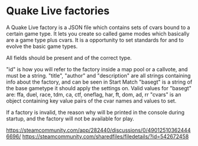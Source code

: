 # Quake Live factories

A Quake Live factory is a JSON file which contains sets of cvars bound to a certain game type. It lets you create so called game modes which basically are a game type plus cvars. It is a opportunity to set standards for and to evolve the basic game types.



All fields should be present and of the correct type.

"id" is how you will refer to the factory inside a map pool or a callvote, and must be a string.
"title", "author" and "description" are all strings containing info about the factory, and can be seen in Start Match
"basegt" is a string of the base gametype it should apply the settings on. Valid values for "basegt" are:
ffa, duel, race, tdm, ca, ctf, oneflag, har, ft, dom, ad, rr
"cvars" is an object containing key value pairs of the cvar names and values to set.

If a factory is invalid, the reason why will be printed in the console during startup, and the factory will not be available for play.


https://steamcommunity.com/app/282440/discussions/0/490125103624446696/
https://steamcommunity.com/sharedfiles/filedetails/?id=542672458